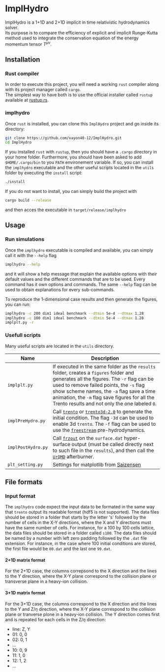 # ImplHydro

ImplHydro is a 1+1D and 2+1D implicit in time relativistic hydrodynamics solver.  
Its purpose is to compare the efficiency of explicit and implicit Runge-Kutta 
method used to integrate the conservation equation of the energy momentum tensor $T^{\mu\nu}$.

## Installation


### Rust compiler
In order to execute this project, you will need a working `rust` compiler along with its project manager called `cargo`.  
The simplest way to have both is to use the official installer called `rustup` available at [rustup.rs](https://rustup.rs).  


### implhydro
Once `rust` is installed, you can clone this `ImplHydro` project and go inside its directory:  
```sh
git clone https://github.com/xayon40-12/ImplHydro.git
cd ImplHydro
```

If you installed `rust` with `rustup`, then you should have a `.cargo` directory in your home folder. Furthermore, you should have been asked to add `$HOME/.cargo/bin` to you `PATH` environement variable. If so, you can install the `implhydro` executable and the other useful scripts located in the `utils` folder by executing the `install` script:  
```sh
./install
```

If you do not want to install, you can simply build the project with
```sh
cargo build --release
```
and then acces the executable in `target/release/implhydro`

## Usage

### Run simulations

Once the `implhydro` executable is compiled and available, you can simply call it with the `--help` flag
```sh
implhydro --help
```
and it will show a help message that explain the available options with their default values and the different commands that are to be used.
Every command has it own options and commands. The same `--help` flag can be used to obtain explanations for every sub-commands.  

To reproduce the 1-dimensional case results and then generate the figures, you can run:
```sh
implhydro -c 200 dim1 ideal benchmark --dtmin 5e-4 --dtmax 1.28
implhydro -c 100 dim1 ideal benchmark --dtmin 5e-4 --dtmax 1.28
implplt.py -r
```

### Usefull scripts

Many useful scripts are located in the `utils` directory.  

| Name | Description |
|------|-------------|
| `implplt.py` | If executed in the same folder as the `results` folder, creates a `figures` folder and generates all the figures. The `-r` flag can be used to remove failed points, the `-s` flag show scheme names, the `-a` flag save a time animation, the `-m` flag save figures for all the Trento results and not only the one labeled `0`. |
| `implPreHydro.py` | Call [`trento`](https://github.com/Duke-QCD/trento) or [`trento3d-2.0`](https://github.com/Duke-QCD/trento3d-2.0) to generate the initial condition. The flag `-3d` can be used to enable 3d `trento`. The `-f` flag can be used to use the [`freestream`](https://github.com/Duke-QCD/freestream) pre-hydrodynamics. |
| `implPostHydro.py` | Call [`frzout`](https://github.com/Duke-QCD/frzout) on the `surface.dat` hyper-surface output (must be called directly next to such file in the `results`), and then call the [`UrQMD`](https://github.com/jbernhard/urqmd-afterburner) afterburner. |
| `plt_setting.py` | Settings for matplotlib from [Saizensen](https://github.com/MasakiyoK/Saizensen) |

## File formats

### Input format

The `implhydro` code expect the input data to be formated in the same way that `trento` output its readable format (hdf5 is not supported). The data files should be stored in a folder that starts by the letter 's' followed by the number of cells in the X-Y directions, where the X and Y directions must have the same number of cells. For instance, for a 100 by 100 cells lattice, the data files should be stored in a folder called `s100`. The data files should be named by a number with left zero padding followed by the `.dat` file extension. For instance, in the case where 100 initial conditions are stored, the first file would be `00.dat` and the last one `99.dat`.  

#### 2+1D matrix format

For the 2+1D case, the columns correpsond to the X direction and the lines to the Y direction, where the X-Y plane correspond to the collision plane or transverse plane in a heavy-ion collision.

#### 3+1D matrix format

For the 3+1D case, the columns correspond to the X direction and the lines to the Y and Z/$\eta$ direction, where the X-Y plane correspond to the collision plane or tranverse plone in a heavy-ion collision. The Y direction comes first and is repeated for each cells in the Z/$\eta$ direction:  

- line: Z, Y
-   01: 0, 0
-   02: 0, 1
- ...
-   10: 0, 9
-   11: 1, 0
-   12: 1, 2
- ...